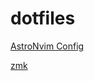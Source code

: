 # dotfiles

[AstroNvim Config](https://github.com/sanderdrummer/astro-vim-config)

[zmk](https://github.com/sanderdrummer/zmk-config-adv360)
